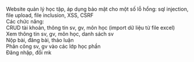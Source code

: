 Website quản lý học tập, áp dụng bảo mật cho một số lỗ hổng: sql injection, file upload, file inclusion, XSS, CSRF </br>
Các chức năng:</br>
CRUD tài khoản, thông tin sv, gv, môn học (import dữ liệu từ file excel)</br>
Xem thông tin sv, gv, môn học, danh sách sv</br>
Nộp bài, đăng bài, thảo luận</br>
Phân công sv, gv vào các lớp học phần</br>
Đăng nhập, đổi mk</br>
